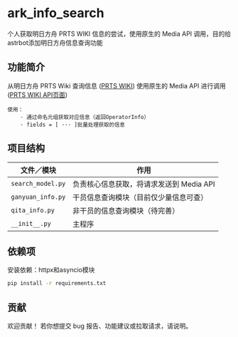 # ark_info_search

个人获取明日方舟 PRTS WIKI 信息的尝试，使用原生的 Media API 调用，目的给astrbot添加明日方舟信息查询功能

## 功能简介
从明日方舟 PRTS Wiki 查询信息 ([PRTS WIKI][2])
使用原生的 Media API 进行调用 ([PRTS WIKI API页面][3])
```
使用：
    · 通过命名元组获取对应信息（返回OperatorInfo）
    · fields = [ ··· ]批量处理获取的信息
```

## 项目结构

| 文件／模块             | 作用                        |
| ----------------- |---------------------------|
| `search_model.py` | 负责核心信息获取，将请求发送到 Media API |
| `ganyuan_info.py` | 干员信息查询模块（目前仅少量信息可查）       |
| `qita_info.py`    | 非干员的信息查询模块（待完善）           |
| `__init__.py`     | 主程序                       |

## 依赖项
安装依赖：httpx和asyncio模块
```bash
pip install -r requirements.txt
```

## 贡献

欢迎贡献！ 若你想提交 bug 报告、功能建议或拉取请求，请说明。

[1]: https://github.com/wxgl/ark_info_search "GitHub - wxgl/ark_info_search: 个人获取明日方舟PRTS WIKI信息的尝试，使用原生的Media API调用"
[2]: https://prts.wiki/w/%E9%A6%96%E9%A1%B5 "PRTS WIKI 首页"
[3]: https://prts.wiki/api.php "PRTS WIKI API页面"